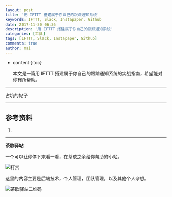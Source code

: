 ```yaml
---
layout: post
title: '用 IFTTT 搭建属于你自己的跟踪通知系统'
keywords: IFTTT, Slack, Instapaper, Github
date: 2017-11-30 06:36
description: '用 IFTTT 搭建属于你自己的跟踪通知系统'
categories: [工具]
tags: [IFTTT, Slack, Instapaper, Github]
comments: true
author: mai
---
```


* content
{:toc}

    本文是一篇用 IFTTT 搭建属于你自己的跟踪通知系统的实战指南，希望能对你有所帮助。

----


占坑的帖子

<!--more-->

----


## 参考资料 ##

1. 

----

**茶歇驿站**

一个可以让你停下来看一看，在茶歇之余给你帮助的小站。

![打赏](http://oqos7hrvp.bkt.clouddn.com/blog/money.jpg)

这里的内容主要是后端技术，个人管理，团队管理，以及其他个人杂想。

![茶歇驿站二维码](http://oqos7hrvp.bkt.clouddn.com/blog/tech_tea.jpg)
